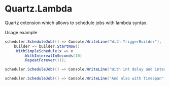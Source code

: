 # Quartz.Lambda
Quartz extension which allows to schedule jobs with lambda syntax.

Usage example
```c#
scheduler.ScheduleJob(() => Console.WriteLine("With TriggerBuilder"), 
    builder => builder.StartNow()
    .WithSimpleSchedule(x => x
        .WithIntervalInSeconds(10)
        .RepeatForever()));

scheduler.ScheduleJob(() => Console.WriteLine("With int delay and interval"), 0, 10);

scheduler.ScheduleJob(() => Console.WriteLine("And also with TimeSpan"), TimeSpan.FromSeconds(0), TimeSpan.FromSeconds(10));
```